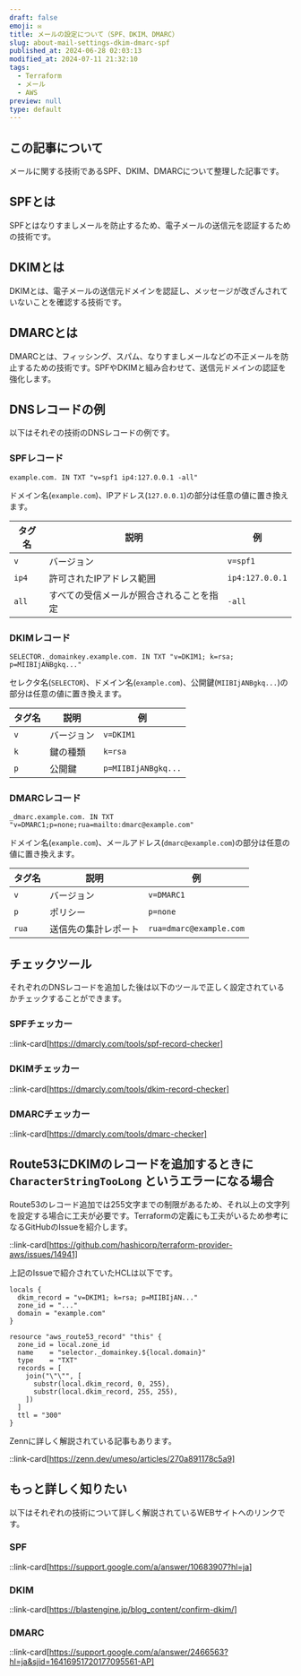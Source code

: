 ```yaml
---
draft: false
emoji: ✉️
title: メールの設定について（SPF、DKIM、DMARC）
slug: about-mail-settings-dkim-dmarc-spf
published_at: 2024-06-28 02:03:13
modified_at: 2024-07-11 21:32:10
tags:
  - Terraform
  - メール
  - AWS
preview: null
type: default
---
```


## この記事について

メールに関する技術であるSPF、DKIM、DMARCについて整理した記事です。

## SPFとは

SPFとはなりすましメールを防止するため、電子メールの送信元を認証するための技術です。

## DKIMとは

DKIMとは、電子メールの送信元ドメインを認証し、メッセージが改ざんされていないことを確認する技術です。

## DMARCとは

DMARCとは、フィッシング、スパム、なりすましメールなどの不正メールを防止するための技術です。SPFやDKIMと組み合わせて、送信元ドメインの認証を強化します。

## DNSレコードの例

以下はそれぞの技術のDNSレコードの例です。

### SPFレコード

```text
example.com. IN TXT "v=spf1 ip4:127.0.0.1 -all"
```

ドメイン名(`example.com`)、IPアドレス(`127.0.0.1`)の部分は任意の値に置き換えます。

| タグ名 | 説明                                     | 例              |
| ------ | ---------------------------------------- | --------------- |
| `v`    | バージョン                               | `v=spf1`        |
| `ip4`  | 許可されたIPアドレス範囲                 | `ip4:127.0.0.1` |
| `all`  | すべての受信メールが照合されることを指定 | `-all`          |

### DKIMレコード

```text
SELECTOR._domainkey.example.com. IN TXT "v=DKIM1; k=rsa; p=MIIBIjANBgkq..."
```

セレクタ名(`SELECTOR`)、ドメイン名(`example.com`)、公開鍵(`MIIBIjANBgkq...`)の部分は任意の値に置き換えます。

| タグ名 | 説明       | 例                  |
| ------ | ---------- | ------------------- |
| `v`    | バージョン | `v=DKIM1`           |
| `k`    | 鍵の種類   | `k=rsa`             |
| `p`    | 公開鍵     | `p=MIIBIjANBgkq...` |

### DMARCレコード

```text
_dmarc.example.com. IN TXT "v=DMARC1;p=none;rua=mailto:dmarc@example.com"
```

ドメイン名(`example.com`)、メールアドレス(`dmarc@example.com`)の部分は任意の値に置き換えます。

| タグ名 | 説明                 | 例                      |
| ------ | -------------------- | ----------------------- |
| `v`    | バージョン           | `v=DMARC1`              |
| `p`    | ポリシー             | `p=none`                |
| `rua`  | 送信先の集計レポート | `rua=dmarc@example.com` |

## チェックツール

それぞれのDNSレコードを追加した後は以下のツールで正しく設定されているかチェックすることができます。

### SPFチェッカー

::link-card[https://dmarcly.com/tools/spf-record-checker]

### DKIMチェッカー

::link-card[https://dmarcly.com/tools/dkim-record-checker]

### DMARCチェッカー

::link-card[https://dmarcly.com/tools/dmarc-checker]

## Route53にDKIMのレコードを追加するときに `CharacterStringTooLong` というエラーになる場合

Route53のレコード追加では255文字までの制限があるため、それ以上の文字列を設定する場合に工夫が必要です。Terraformの定義にも工夫がいるため参考になるGitHubのIssueを紹介します。

::link-card[https://github.com/hashicorp/terraform-provider-aws/issues/14941]

上記のIssueで紹介されていたHCLは以下です。

```hcl
locals {
  dkim_record = "v=DKIM1; k=rsa; p=MIIBIjAN..."
  zone_id = "..."
  domain = "example.com"
}

resource "aws_route53_record" "this" {
  zone_id = local.zone_id
  name    = "selector._domainkey.${local.domain}"
  type    = "TXT"
  records = [
    join("\"\"", [
      substr(local.dkim_record, 0, 255),
      substr(local.dkim_record, 255, 255),
    ])
  ]
  ttl = "300"
}
```

Zennに詳しく解説されている記事もあります。

::link-card[https://zenn.dev/umeso/articles/270a891178c5a9]

## もっと詳しく知りたい

以下はそれぞれの技術について詳しく解説されているWEBサイトへのリンクです。

### SPF

::link-card[https://support.google.com/a/answer/10683907?hl=ja]

### DKIM

::link-card[https://blastengine.jp/blog_content/confirm-dkim/]

### DMARC

::link-card[https://support.google.com/a/answer/2466563?hl=ja&sjid=16416951720177095561-AP]
